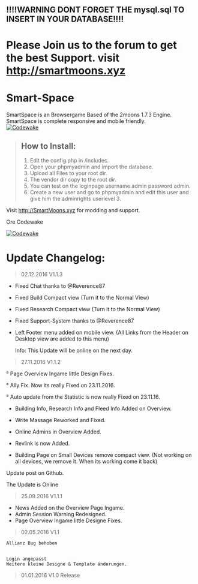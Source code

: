 ## !!!!WARNING DONT FORGET THE mysql.sql TO INSERT IN YOUR DATABASE!!!!
  
  #  Please Join us to the forum to get the best Support. visit <http://smartmoons.xyz>
  
# Smart-Space
SmartSpace is an Browsergame Based of the 2moons 1.7.3 Engine.  
SmartSpace is complete responsive and mobile friendly.  
[![Codewake](https://www.codewake.com/badges/ask_question.svg)](https://www.codewake.com/p/smartmoons-6970dbbf-6794-4710-9a12-72d3596c9e06)
  
> ## How to Install:  
>  
> 1. Edit the config.php in /includes.  
> 2. Open your phpmyadmin and import the database.  
> 3. Upload all Files to your root dir.  
> 4. The vendor dir copy to the root dir.  
> 5. You can test on the loginpage username admin password admin.  
> 6. Create a new user and go to phpmyadmin and edit this user and give him the adminrights userlevel 3.  
>  
  
  
  
Visit http://SmartMoons.xyz for modding and support.

Ore Codewake

[![Codewake](https://www.codewake.com/badges/ask_question_flat_square.svg)](https://www.codewake.com/p/smartmoons-6970dbbf-6794-4710-9a12-72d3596c9e06)


# Update Changelog: 
  
> 02.12.2016 V1.1.3 
 
 
+ Fixed Chat thanks to @Reverence87​

+ Fixed Build Compact view (Turn it to the Normal View)

+ Fixed Research Compact view (Turn it to the Normal View)

+ Fixed Support-System thanks to @Reverence87​

+ Left Footer menu added on mobile view. (All Links from the Header on Desktop view are added to this menu)

   Info: This Update will be online on the next day.


> 27.11.2016 V1.1.2 
 
° Page Overview Ingame little Design Fixes.

° Ally Fix. Now its really Fixed on 23.11.2016.

° Auto update from the Statistic is now really Fixed on 23.11.16.

+ Building Info, Research Info and Fleed Info Added on Overview.

+ Write Massage Reworked and Fixed.

+ Online Admins in Overview Added.

+ Revlink is now Added.

- Building Page on Small Devices remove compact view. (Not working on all devices, we remove it. When its working come it back)


Update post on Github.

The Update is Online


> 25.09.2016 V1.1.1

+ News Added on the Overview Page Ingame.
+ Admin Session Warning Redesigned.
+ Page Overview Ingame little Designe Fixes.






> 02.05.2016 V1.1 

    ​Allianz Bug behoben​


    Login angepasst
    Weitere kleine Designe & Template änderungen.​
    
> 01.01.2016 V1.0 
    Release
